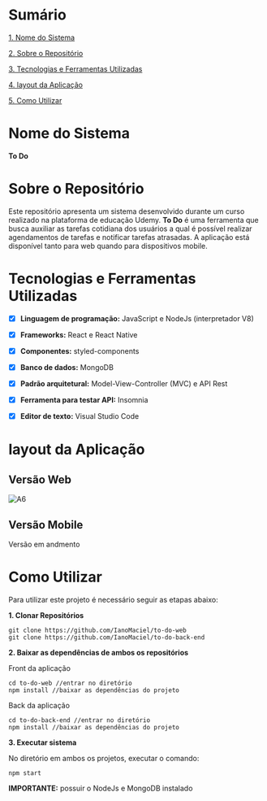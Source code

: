 # Sumário 
[1. Nome do Sistema](https://github.com/IanoMaciel/ToDo#nome-do-sistemahttps://github.com/IanoMaciel/ToDo#nome-do-sistema)

[2. Sobre o Repositório](https://github.com/IanoMaciel/ToDo#sobre-o-reposit%C3%B3rio)

[3. Tecnologias e Ferramentas Utilizadas](https://github.com/IanoMaciel/ToDo#tecnologias-e-ferramentas-utilizadas)

[4. layout da Aplicação](https://github.com/IanoMaciel/ToDo#layout-da-aplica%C3%A7%C3%A3o)

[5. Como Utilizar](https://github.com/IanoMaciel/ToDo#como-utilizar)

# Nome do Sistema 

**To Do**

# Sobre o Repositório

Este repositório apresenta um sistema desenvolvido durante um curso realizado na plataforma de educação Udemy. **To Do** é uma ferramenta que busca auxiliar as tarefas cotidiana dos usuários a qual é possível realizar agendamentos de tarefas e notificar tarefas atrasadas. A aplicação está disponível tanto para web quando para dispositivos mobile. 

# Tecnologias e Ferramentas Utilizadas

- [x] **Linguagem de programação:** JavaScript e NodeJs (interpretador V8)
- [x] **Frameworks:** React e React Native
- [x] **Componentes:** styled-components
- [x] **Banco de dados:** MongoDB
- [x] **Padrão arquitetural:** Model-View-Controller (MVC) e API Rest
- [x] **Ferramenta para testar API:** Insomnia
- [x] **Editor de texto:** Visual Studio Code


# layout da Aplicação
## Versão Web
![A6](https://user-images.githubusercontent.com/71051791/216771409-ef49e6b7-c6a5-441f-9729-dcf96af4db6e.png)

## Versão Mobile
Versão em andmento

# Como Utilizar

Para utilizar este projeto é necessário seguir as etapas abaixo:

**1. Clonar Repositórios**
    
    git clone https://github.com/IanoMaciel/to-do-web
    git clone https://github.com/IanoMaciel/to-do-back-end

**2. Baixar as dependências de ambos os repositórios**

Front da aplicação 

    cd to-do-web //entrar no diretório
    npm install //baixar as dependências do projeto

Back da aplicação 

    cd to-do-back-end //entrar no diretório
    npm install //baixar as dependências do projeto

**3. Executar sistema**

No diretório em ambos os projetos, executar o comando:

    npm start

**IMPORTANTE:** possuir o NodeJs e MongoDB instalado